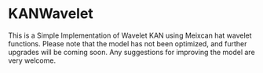 # KANWavelet
This is a Simple Implementation of Wavelet KAN using Meixcan hat wavelet functions. Please note that the model has not been optimized, and further upgrades will be coming soon. Any suggestions for improving the model are very welcome. 
